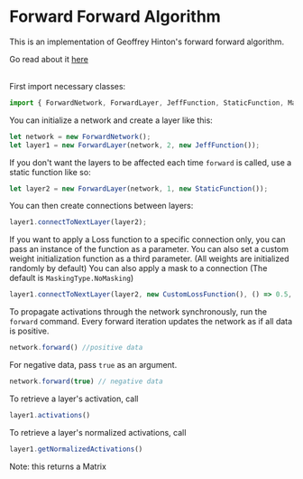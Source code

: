 # Forward Forward Algorithm
This is an implementation of Geoffrey Hinton's forward forward algorithm.

Go read about it <a href="https://www.cs.toronto.edu/~hinton/FFA13.pdf">here</a>
<br>
<br>

First import necessary classes:
```typescript
import { ForwardNetwork, ForwardLayer, JeffFunction, StaticFunction, MaskingType } from "./forwardNetwork.js";
```

You can initialize a network and create a layer like this:
```typescript
let network = new ForwardNetwork();
let layer1 = new ForwardLayer(network, 2, new JeffFunction());
```

If you don't want the layers to be affected each time ```forward``` is called, use a static function like so:
```typescript
let layer2 = new ForwardLayer(network, 1, new StaticFunction());
```

You can then create connections between layers:
```typescript
layer1.connectToNextLayer(layer2);
```
If you want to apply a Loss function to a specific connection only, you can pass an instance of the function as a parameter.
You can also set a custom weight initialization function as a third parameter. (All weights are initialized randomly by default)
You can also apply a mask to a connection (The default is ```MaskingType.NoMasking```)
```typescript
layer1.connectToNextLayer(layer2, new CustomLossFunction(), () => 0.5, MaskingType.StraightMasking);
```


To propagate activations through the network synchronously, run the ```forward``` command.
Every forward iteration updates the network as if all data is positive.
```typescript
network.forward() //positive data
```

For negative data, pass ```true``` as an argument.
```typescript
network.forward(true) // negative data
```

To retrieve a layer's activation, call
```typescript
layer1.activations()
```
To retrieve a layer's normalized activations, call
```typescript
layer1.getNormalizedActivations()
```
Note: this returns a Matrix
